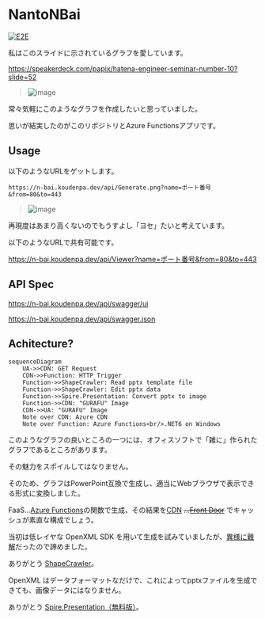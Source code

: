 # NantoNBai
[![E2E](https://github.com/7474/NantoNBai/actions/workflows/e2e.yml/badge.svg)](https://github.com/7474/NantoNBai/actions/workflows/e2e.yml)

私はこのスライドに示されているグラフを愛しています。

https://speakerdeck.com/papix/hatena-engineer-seminar-number-10?slide=52

>![image](https://github.com/7474/NantoNBai/assets/4744735/4f88a511-e351-457d-8c49-8bbb66d6be08)


常々気軽にこのようなグラフを作成したいと思っていました。

思いが結実したのがこのリポジトリとAzure Functionsアプリです。


## Usage

以下のようなURLをゲットします。

`https://n-bai.koudenpa.dev/api/Generate.png?name=ポート番号&from=80&to=443`

>![image](https://n-bai.koudenpa.dev/api/Generate.png?name=ポート番号&from=80&to=443)

再現度はあまり高くないのでもうすよし「ヨセ」たいと考えています。

以下のようなURLで共有可能です。

https://n-bai.koudenpa.dev/api/Viewer?name=ポート番号&from=80&to=443

## API Spec

https://n-bai.koudenpa.dev/api/swagger/ui

https://n-bai.koudenpa.dev/api/swagger.json


## Achitecture?

```mermaid
sequenceDiagram
    UA->>CDN: GET Request
    CDN->>Function: HTTP Trigger
    Function->>ShapeCrawler: Read pptx template file
    Function->>ShapeCrawler: Edit pptx data
    Function->>Spire.Presentation: Convert pptx to image
    Function->>CDN: "GURAFU" Image
    CDN->>UA: "GURAFU" Image
    Note over CDN: Azure CDN
    Note over Function: Azure Functions<br/>.NET6 on Windows
```

このようなグラフの良いところの一つには、オフィスソフトで「雑に」作られたグラフであるところがあります。

その魅力をスポイルしてはなりません。

そのため、グラフはPowerPoint互換で生成し、適当にWebブラウザで表示できる形式に変換しました。

FaaS...[Azure Functions](https://learn.microsoft.com/ja-jp/azure/azure-functions/functions-overview)の関数で生成、その結果を[CDN](https://learn.microsoft.com/en-us/azure/cdn/cdn-overview) ~~...[Front Door](https://learn.microsoft.com/en-us/azure/frontdoor/front-door-overview)~~ でキャッシュが素直な構成でしょう。

当初は低レイヤな OpenXML SDK を用いて生成を試みていましたが、[異様に難解](https://learn.microsoft.com/ja-jp/office/open-xml/working-with-presentations)だったので諦めました。

ありがとう [ShapeCrawler](https://github.com/ShapeCrawler/ShapeCrawler)。

OpenXML はデータフォーマットなだけで、これによってpptxファイルを生成できても、画像データにはなりません。

ありがとう [Spire.Presentation（無料版）](https://jp.e-iceblue.com/download/free-spire-presentation-for-net.html)。
